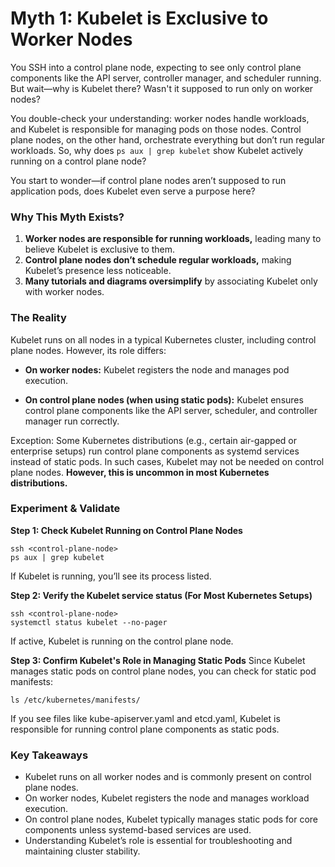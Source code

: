 # Myth 1: Kubelet is Exclusive to Worker Nodes

You SSH into a control plane node, expecting to see only control plane components like the API server, controller manager, and scheduler running. But wait—why is Kubelet there? Wasn't it supposed to run only on worker nodes?

You double-check your understanding: worker nodes handle workloads, and Kubelet is responsible for managing pods on those nodes. Control plane nodes, on the other hand, orchestrate everything but don’t run regular workloads. So, why does `ps aux | grep kubelet` show Kubelet actively running on a control plane node?

You start to wonder—if control plane nodes aren’t supposed to run application pods, does Kubelet even serve a purpose here?

### Why This Myth Exists?
1. **Worker nodes are responsible for running workloads,** leading many to believe Kubelet is exclusive to them.
2. **Control plane nodes don’t schedule regular workloads,** making Kubelet’s presence less noticeable.
3. **Many tutorials and diagrams oversimplify** by associating Kubelet only with worker nodes.

### The Reality
Kubelet runs on all nodes in a typical Kubernetes cluster, including control plane nodes. However, its role differs:

- **On worker nodes:** Kubelet registers the node and manages pod execution.

- **On control plane nodes (when using static pods):** Kubelet ensures control plane components like the API server, scheduler, and controller manager run correctly.

Exception: Some Kubernetes distributions (e.g., certain air-gapped or enterprise setups) run control plane components as systemd services instead of static pods. In such cases, Kubelet may not be needed on control plane nodes. **However, this is uncommon in most Kubernetes distributions.**

### Experiment & Validate
 
**Step 1: Check Kubelet Running on Control Plane Nodes**
```
ssh <control-plane-node>
ps aux | grep kubelet
```
If Kubelet is running, you’ll see its process listed.

**Step 2: Verify the Kubelet service status (For Most Kubernetes Setups)**
```
ssh <control-plane-node>
systemctl status kubelet --no-pager
```
If active, Kubelet is running on the control plane node.

**Step 3: Confirm Kubelet's Role in Managing Static Pods**
Since Kubelet manages static pods on control plane nodes, you can check for static pod manifests:
```
ls /etc/kubernetes/manifests/
```
If you see files like kube-apiserver.yaml and etcd.yaml, Kubelet is responsible for running control plane components as static pods.


### Key Takeaways
- Kubelet runs on all worker nodes and is commonly present on control plane nodes.
- On worker nodes, Kubelet registers the node and manages workload execution.
- On control plane nodes, Kubelet typically manages static pods for core components unless systemd-based services are used.
- Understanding Kubelet’s role is essential for troubleshooting and maintaining cluster stability.